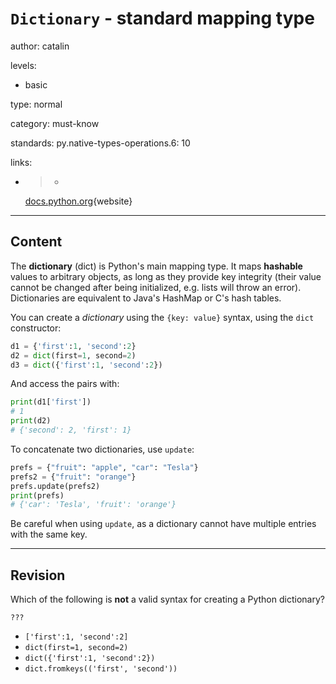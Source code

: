 # `Dictionary` - standard mapping type
author: catalin

levels:

  - basic

type: normal

category: must-know

standards:
  py.native-types-operations.6: 10

links:

  - >-
    [docs.python.org](https://docs.python.org/3.5/library/stdtypes.html#mapping-types-dict){website}

---
## Content

The **dictionary** (dict) is Python's main mapping type. It maps **hashable** values to arbitrary objects, as long as they provide key integrity (their value cannot be changed after being initialized, e.g. lists will throw an error). Dictionaries are equivalent to Java's HashMap or C's hash tables.

You can create a *dictionary* using the `{key: value}` syntax, using the `dict` constructor:
```python
d1 = {'first':1, 'second':2}
d2 = dict(first=1, second=2)
d3 = dict({'first':1, 'second':2})
```
And access the pairs with:
```python
print(d1['first'])
# 1
print(d2)
# {'second': 2, 'first': 1}
```

To concatenate two dictionaries, use `update`:
```python
prefs = {"fruit": "apple", "car": "Tesla"}
prefs2 = {"fruit": "orange"}
prefs.update(prefs2)
print(prefs)
# {'car': 'Tesla', 'fruit': 'orange'}
```
Be careful when using `update`, as a dictionary cannot have multiple entries with the same key.

---
## Revision

Which of the following is __not__ a valid syntax for creating a Python dictionary?
```
???
```
* `['first':1, 'second':2]`
* `dict(first=1, second=2)`
* `dict({'first':1, 'second':2})`
* `dict.fromkeys(('first', 'second'))`